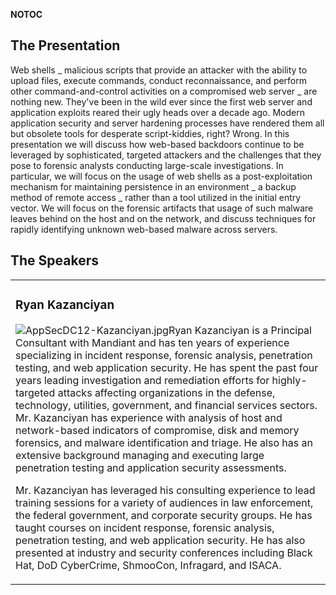 <noinclude></noinclude> __NOTOC__

## The Presentation

Web shells _ malicious scripts that provide an attacker with the
ability to upload files, execute commands, conduct reconnaissance, and
perform other command-and-control activities on a compromised web server
_ are nothing new. They've been in the wild ever since the first web
server and application exploits reared their ugly heads over a decade
ago. Modern application security and server hardening processes have
rendered them all but obsolete tools for desperate script-kiddies,
right? Wrong. In this presentation we will discuss how web-based
backdoors continue to be leveraged by sophisticated, targeted attackers
and the challenges that they pose to forensic analysts conducting
large-scale investigations. In particular, we will focus on the usage of
web shells as a post-exploitation mechanism for maintaining persistence
in an environment _ a backup method of remote access _ rather than a
tool utilized in the initial entry vector. We will focus on the forensic
artifacts that usage of such malware leaves behind on the host and on
the network, and discuss techniques for rapidly identifying unknown
web-based malware across servers.

## The Speakers

<table>

<tr>

<td>

### Ryan Kazanciyan

![AppSecDC12-Kazanciyan.jpg](AppSecDC12-Kazanciyan.jpg
"AppSecDC12-Kazanciyan.jpg")Ryan Kazanciyan is a Principal Consultant
with Mandiant and has ten years of experience specializing in incident
response, forensic analysis, penetration testing, and web application
security. He has spent the past four years leading investigation and
remediation efforts for highly-targeted attacks affecting organizations
in the defense, technology, utilities, government, and financial
services sectors. Mr. Kazanciyan has experience with analysis of host
and network-based indicators of compromise, disk and memory forensics,
and malware identification and triage. He also has an extensive
background managing and executing large penetration testing and
application security assessments.

Mr. Kazanciyan has leveraged his consulting experience to lead training
sessions for a variety of audiences in law enforcement, the federal
government, and corporate security groups. He has taught courses on
incident response, forensic analysis, penetration testing, and web
application security. He has also presented at industry and security
conferences including Black Hat, DoD CyberCrime, ShmooCon, Infragard,
and ISACA.

</td>

</tr>

</table>

<noinclude></noinclude>